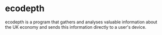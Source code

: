 # ecodepth

ecodepth is a program that gathers and analyses valuable information about the UK economy and sends this information directly to a user's device.
